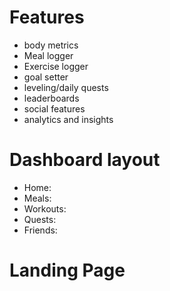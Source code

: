 # Features

- body metrics
- Meal logger
- Exercise logger
- goal setter
- leveling/daily quests
- leaderboards
- social features
- analytics and insights

# Dashboard layout

- Home:
- Meals:
- Workouts:
- Quests:
- Friends:

# Landing Page
